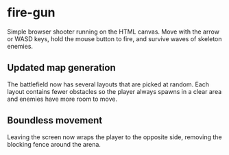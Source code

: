 # fire-gun

Simple browser shooter running on the HTML canvas. Move with the arrow or
WASD keys, hold the mouse button to fire, and survive waves of skeleton
enemies.

## Updated map generation

The battlefield now has several layouts that are picked at random. Each
layout contains fewer obstacles so the player always spawns in a clear
area and enemies have more room to move.

## Boundless movement

Leaving the screen now wraps the player to the opposite side, removing the
blocking fence around the arena.
